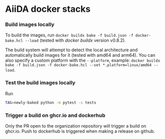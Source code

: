 # AiiDA docker stacks

### Build images locally

To build the images, run `docker buildx bake -f build.json -f docker-bake.hcl --load` (tested with *docker buildx* version v0.8.2).

The build system will attempt to detect the local architecture and automatically build images for it (tested with amd64 and arm64).
You can also specify a custom platform with the `--platform`, example: `docker buildx bake -f build.json -f docker-bake.hcl --set *.platform=linux/amd64 --load`.

### Test the build images locally

Run

```bash
TAG=newly-baked python -m pytest -s tests
```

### Trigger a build on ghcr.io and dockerhub

Only the PR open to the organization repository will trigger a build on ghcr.io.
Push to dockerhub is triggered when making a release on github.

